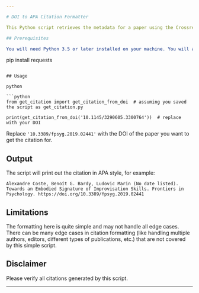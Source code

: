 ```yaml
---

# DOI to APA Citation Formatter

This Python script retrieves the metadata for a paper using the Crossref API, constructs a citation string in APA style, and returns it.

## Prerequisites

You will need Python 3.5 or later installed on your machine. You will also need the `requests` library. If you don't have it installed, you can use pip:


```
pip install requests
```

## Usage

python

```python
from get_citation import get_citation_from_doi  # assuming you saved the script as get_citation.py

print(get_citation_from_doi('10.1145/3290605.3300764'))  # replace with your DOI
```

Replace `'10.3389/fpsyg.2019.02441'` with the DOI of the paper you want to get the citation for.

## Output

The script will print out the citation in APA style, for example:

```
Alexandre Coste, Benoît G. Bardy, Ludovic Marin (No date listed). Towards an Embodied Signature of Improvisation Skills. Frontiers in Psychology. https://doi.org/10.3389/fpsyg.2019.02441
```

## Limitations

The formatting here is quite simple and may not handle all edge cases. There can be many edge cases in citation formatting (like handling multiple authors, editors, different types of publications, etc.) that are not covered by this simple script.

## Disclaimer

Please verify all citations generated by this script.

---
```

